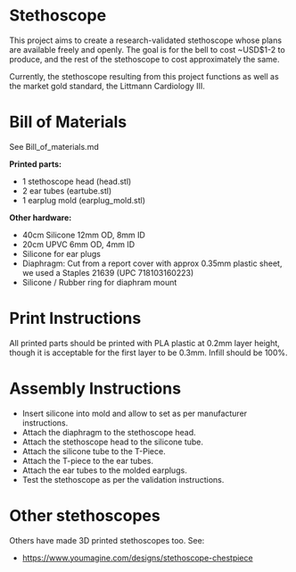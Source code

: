 Stethoscope
===========

This project aims to create a research-validated stethoscope whose plans are available freely and openly. The goal is for the bell to cost ~USD$1-2 to produce, and the rest of the stethoscope to cost approximately the same.

Currently, the stethoscope resulting from this project functions as well as the market gold standard, the Littmann Cardiology III.


Bill of Materials
=================

See Bill_of_materials.md

**Printed parts:**
* 1 stethoscope head (head.stl)
* 2 ear tubes (eartube.stl)
* 1 earplug mold (earplug_mold.stl)

**Other hardware:**
* 40cm Silicone 12mm OD, 8mm ID
* 20cm UPVC 6mm OD, 4mm ID
* Silicone for ear plugs
* Diaphragm: Cut from a report cover with approx 0.35mm plastic sheet, we used a Staples 21639 (UPC 718103160223)
* Silicone / Rubber ring for diaphram mount



Print Instructions
==================
All printed parts should be printed with PLA plastic at 0.2mm layer height, though it is acceptable for the first layer to be 0.3mm. Infill should be 100%.


Assembly Instructions
=====================
* Insert silicone into mold and allow to set as per manufacturer instructions.
* Attach the diaphragm to the stethoscope head.
* Attach the stethoscope head to the silicone tube.
* Attach the silicone tube to the T-Piece.
* Attach the T-piece to the ear tubes.
* Attach the ear tubes to the molded earplugs.
* Test the stethoscope as per the validation instructions.


Other stethoscopes
==================
Others have made 3D printed stethoscopes too. See:
* https://www.youmagine.com/designs/stethoscope-chestpiece
